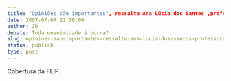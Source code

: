 ```yaml
---
title: "Opiniões são importantes", ressalta Ana Lúcia dos Santos ,professora de teatro
date: 2007-07-07 21:00:00
author: JD
debate: Toda unanimidade é burra?
slug: opinioes-sao-importantes-ressalta-ana-lucia-dos-santos-professora-de-teatro
status: publish 
type: post
---
```


  
Cobertura da FLIP.
